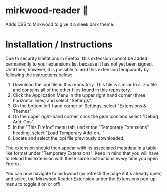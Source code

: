 # mirkwood-reader 🌲

Adds CSS to Mirkwood to give it a sleek dark theme.

# Installation / Instructions
Due to security limitations in Firefox, this extension cannot be added permanently to your extensions list because it has not yet been signed. Until then, however, it is possible to add this extension temporarily by following the instructions below:
1. Download the .xpi file in this repository. This file is similar to a .zip file and contains all of the other files found in this repository.
2. Click the Application Menu in the upper right hand corner (three horizontal lines) and select "Settings".
3. On the bottom left-hand corner of Settings, select "Extensions & Themes".
4. On the upper right-hand corner, click the gear icon and select "Debug Add-Ons".
5. In the "This Firefox" menu tab, under the "Temporary Extensions" heading, select "Load Temporary Add-on..."
6. Locate and select the .xpi file previously downloaded.

The extension should then appear with its associated metadata in a table-like format under "Temporary Extensions". Keep in mind that you will have to reload this extension with these same instructions every time you open Firefox.

You can now navigate to mirkwood (or refresh the page if it's already open) and select the Mirkwood Reader Extension under the Extensions pop-up menu to toggle it on or off!
